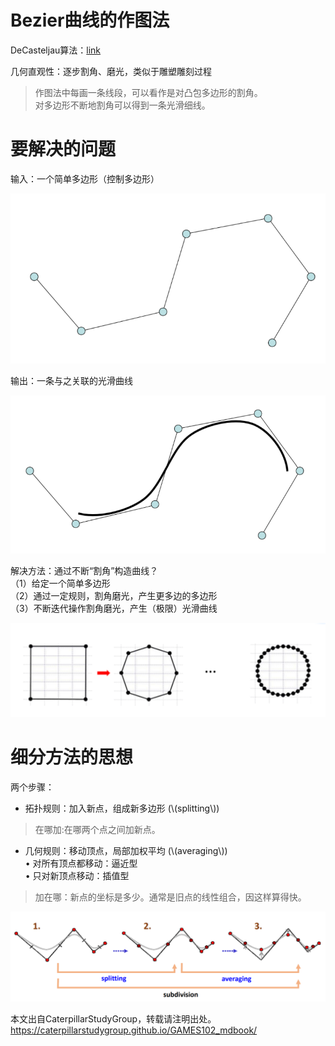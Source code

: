# Bezier曲线的作图法    

DeCasteljau算法：[link](../BezierCurve/DeCasteljau算法.md)

几何直观性：逐步割角、磨光，类似于雕塑雕刻过程   

> 作图法中每画一条线段，可以看作是对凸包多边形的割角。     
对多边形不断地割角可以得到一条光滑细线。 

# 要解决的问题   

输入：一个简单多边形（控制多边形）     

![](../assets/细曲3.png)     

输出：一条与之关联的光滑曲线     

![](../assets/细曲4.png)    


解决方法：通过不断“割角”构造曲线？   
（1）给定一个简单多边形    
（2）通过一定规则，割角磨光，产生更多边的多边形     
（3）不断迭代操作割角磨光，产生（极限）光滑曲线     

![](../assets/细曲5.png)    

# 细分方法的思想   

两个步骤：    
* 拓扑规则：加入新点，组成新多边形 (\\(splitting\\))    
> 在哪加:在哪两个点之间加新点。     

* 几何规则：移动顶点，局部加权平均 (\\(averaging\\))    
• 对所有顶点都移动：逼近型    
• 只对新顶点移动：插值型        
> 加在哪：新点的坐标是多少。通常是旧点的线性组合，因这样算得快。  
   
![](../assets/细曲6.png)    

本文出自CaterpillarStudyGroup，转载请注明出处。
https://caterpillarstudygroup.github.io/GAMES102_mdbook/



